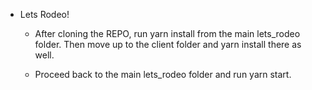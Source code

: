 - Lets Rodeo!

  - After cloning the REPO, run yarn install from the main lets_rodeo folder. Then move up to the client folder and yarn install there as well. 
  
  - Proceed back to the main lets_rodeo folder and run yarn start.
  

